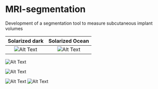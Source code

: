 # MRI-segmentation
Development of a segmentation tool to measure subcutaneous implant volumes

Solarized dark             |  Solarized Ocean
:-------------------------:|:-------------------------:
![Alt Text](https://media.giphy.com/media/LFpslzxtwqt1yPJgJu/giphy-downsized.gif)  |  ![Alt Text](https://media.giphy.com/media/LFpslzxtwqt1yPJgJu/giphy-downsized.gif)




![Alt Text](https://media.giphy.com/media/LFpslzxtwqt1yPJgJu/giphy-downsized.gif)

![Alt Text](https://media.giphy.com/media/LFpslzxtwqt1yPJgJu/giphy-downsized.gif)

![Alt Text](https://media.giphy.com/media/LFpslzxtwqt1yPJgJu/giphy-downsized.gif)
![Alt Text](https://media.giphy.com/media/LFpslzxtwqt1yPJgJu/giphy-downsized.gif)
